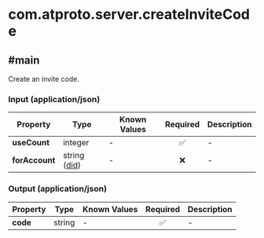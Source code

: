 # com.atproto.server.createInviteCode

## #main

Create an invite code.

### Input (application/json)

| Property | Type | Known Values | Required | Description |
| --- | --- | --- | :---: | --- |
| **useCount** | integer | - | ✅ | - |
| **forAccount** | string ([did](https://atproto.com/specs/did)) | - | ❌ | - |

### Output (application/json)

| Property | Type | Known Values | Required | Description |
| --- | --- | --- | :---: | --- |
| **code** | string | - | ✅ | - |
